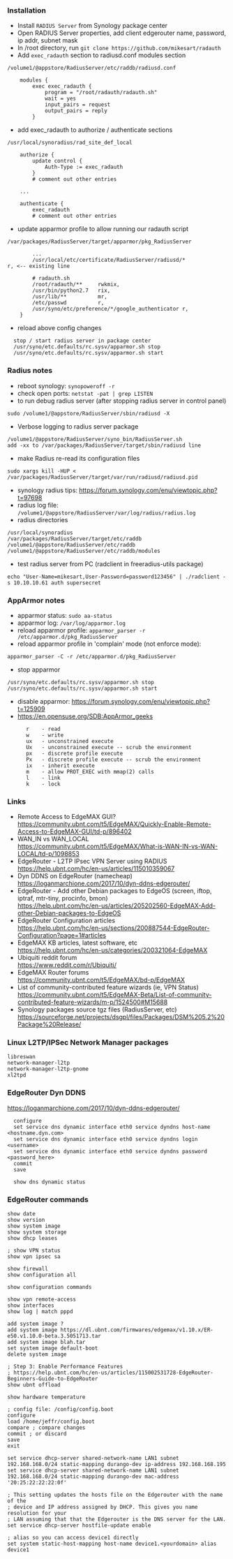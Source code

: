 ### Installation ###

* Install ```RADIUS Server``` from Synology package center
* Open RADIUS Server properties, add client
  edgerouter name, password, ip addr, subnet mask
* In /root directory, run ``` git clone https://github.com/mikesart/radauth ```
* Add ```exec_radauth``` section to radiusd.conf modules section
```
/volume1/@appstore/RadiusServer/etc/raddb/radiusd.conf

    modules {
        exec exec_radauth {
            program = "/root/radauth/radauth.sh"
            wait = yes
            input_pairs = request
            output_pairs = reply
        }
```
* add exec_radauth to authorize / authenticate sections
```
/usr/local/synoradius/rad_site_def_local

    authorize {
        update control {
            Auth-Type := exec_radauth
        }
        # comment out other entries

    ...

    authenticate {
        exec_radauth
        # comment out other entries
```
* update apparmor profile to allow running our radauth script
```
/var/packages/RadiusServer/target/apparmor/pkg_RadiusServer

        ...
        /usr/local/etc/certificate/RadiusServer/radiusd/*               r, <-- existing line

        # radauth.sh
        /root/radauth/**     rwkmix,
        /usr/bin/python2.7   rix,
        /usr/lib/**          mr,
        /etc/passwd          r,
        /usr/syno/etc/preference/*/google_authenticator r,
    }
```
* reload above config changes
```
  stop / start radius server in package center
  /usr/syno/etc.defaults/rc.sysv/apparmor.sh stop
  /usr/syno/etc.defaults/rc.sysv/apparmor.sh start
```

### Radius notes ###
* reboot synology:
``` synopoweroff -r ```
* check open ports: ```netstat -pat | grep LISTEN```
* to run debug radius server (after stopping radius server in control panel)
```
sudo /volume1/@appstore/RadiusServer/sbin/radiusd -X
```
* Verbose logging to radius server package
```
/volume1/@appstore/RadiusServer/syno_bin/RadiusServer.sh
add -xx to /var/packages/RadiusServer/target/sbin/radiusd line
```
* make Radius re-read its configuration files
```
sudo xargs kill -HUP < /var/packages/RadiusServer/target/var/run/radiusd/radiusd.pid
```
* synology radius tips: https://forum.synology.com/enu/viewtopic.php?t=97698
* radius log file: ```/volume1/@appstore/RadiusServer/var/log/radius/radius.log```
* radius directories
```
/usr/local/synoradius
/var/packages/RadiusServer/target/etc/raddb
/volume1/@appstore/RadiusServer/etc/raddb
/volume1/@appstore/RadiusServer/etc/raddb/modules
```
* test radius server from PC (radclient in freeradius-utils package)
```
echo "User-Name=mikesart,User-Password=password123456" | ./radclient -s 10.10.10.61 auth supersecret
```

### AppArmor notes ###
* apparmor status: ```sudo aa-status```
* apparmor log: ```/var/log/apparmor.log```
* reload apparmor profile: ```apparmor_parser -r /etc/apparmor.d/pkg_RadiusServer```
* reload apparmor profile in 'complain' mode (not enforce mode):
```
apparmor_parser -C -r /etc/apparmor.d/pkg_RadiusServer
```
* stop apparmor
```
/usr/syno/etc.defaults/rc.sysv/apparmor.sh stop
/usr/syno/etc.defaults/rc.sysv/apparmor.sh start
```
* disable apparmor: https://forum.synology.com/enu/viewtopic.php?t=125909
* https://en.opensuse.org/SDB:AppArmor_geeks
```
      r    - read
      w    - write
      ux   - unconstrained execute
      Ux   - unconstrained execute -- scrub the environment
      px   - discrete profile execute
      Px   - discrete profile execute -- scrub the environment
      ix   - inherit execute
      m    - allow PROT_EXEC with mmap(2) calls
      l    - link
      k    - lock
```

### Links ###
* Remote Access to EdgeMAX GUI?  
https://community.ubnt.com/t5/EdgeMAX/Quickly-Enable-Remote-Access-to-EdgeMAX-GUI/td-p/896402
* WAN_IN vs WAN_LOCAL  
https://community.ubnt.com/t5/EdgeMAX/What-is-WAN-IN-vs-WAN-LOCAL/td-p/1098853
* EdgeRouter - L2TP IPsec VPN Server using RADIUS  
https://help.ubnt.com/hc/en-us/articles/115010359067
* Dyn DDNS on EdgeRouter (namecheap)  
https://loganmarchione.com/2017/10/dyn-ddns-edgerouter/
* EdgeRouter - Add other Debian packages to EdgeOS (screen, iftop, iptraf, mtr-tiny, procinfo, bmon)  
https://help.ubnt.com/hc/en-us/articles/205202560-EdgeMAX-Add-other-Debian-packages-to-EdgeOS
* EdgeRouter Configuration articles  
https://help.ubnt.com/hc/en-us/sections/200887544-EdgeRouter-Configuration?page=1#articles
* EdgeMAX KB articles, latest software, etc  
https://help.ubnt.com/hc/en-us/categories/200321064-EdgeMAX
* Ubiquiti reddit forum  
https://www.reddit.com/r/Ubiquiti/
* EdgeMAX Router forums  
https://community.ubnt.com/t5/EdgeMAX/bd-p/EdgeMAX
* List of community-contributed feature wizards (ie, VPN Status)  
https://community.ubnt.com/t5/EdgeMAX-Beta/List-of-community-contributed-feature-wizards/m-p/1524500#M15688
* Synology packages source tgz files (RadiusServer, etc)  
https://sourceforge.net/projects/dsgpl/files/Packages/DSM%205.2%20Package%20Release/

### Linux L2TP/IPSec Network Manager packages ###
```
libreswan
network-manager-l2tp
network-manager-l2tp-gnome
xl2tpd
```

### EdgeRouter Dyn DDNS ###

https://loganmarchione.com/2017/10/dyn-ddns-edgerouter/
```
  configure
  set service dns dynamic interface eth0 service dyndns host-name <hostname.dyn.com>
  set service dns dynamic interface eth0 service dyndns login <username>
  set service dns dynamic interface eth0 service dyndns password <password_here>
  commit
  save 

  show dns dynamic status
```

### EdgeRouter commands ###
```
show date
show version
show system image
show system storage
show dhcp leases

; show VPN status
show vpn ipsec sa

show firewall
show configuration all

show configuration commands

show vpn remote-access
show interfaces
show log | match pppd

add system image ?
add system image https://dl.ubnt.com/firmwares/edgemax/v1.10.x/ER-e50.v1.10.0-beta.3.5051713.tar
add system image blah.tar
set system image default-boot
delete system image
```

```
; Step 3: Enable Performance Features
; https://help.ubnt.com/hc/en-us/articles/115002531728-EdgeRouter-Beginners-Guide-to-EdgeRouter
show ubnt offload

show hardware temperature
```

```
; config file: /config/config.boot
configure
load /home/jeffr/config.boot
compare ; compare changes
commit ; or discard
save
exit
```

```
set service dhcp-server shared-network-name LAN1 subnet 192.168.168.0/24 static-mapping durango-dev ip-address 192.168.168.195
set service dhcp-server shared-network-name LAN1 subnet 192.168.168.0/24 static-mapping durango-dev mac-address '20:25:22:22:22:0f'
```

```
; This setting updates the hosts file on the Edgerouter with the name of the
; device and IP address assigned by DHCP. This gives you name resolution for your
; LAN assuming that that the Edgerouter is the DNS server for the LAN.
set service dhcp-server hostfile-update enable
```

```
; alias so you can access device1 directly
set system static-host-mapping host-name device1.<yourdomain> alias device1
```
